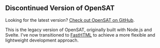 ## Discontinued Version of OpenSAT
Looking for the latest version? [Check out OpenSAT on GitHub](https://github.com/Anas099X/OpenSAT).

This is the legacy version of OpenSAT, originally built with Node.js and Svelte. I've now transitioned to [FastHTML](https://fastht.ml/) to achieve a more flexible and lightweight development approach.
